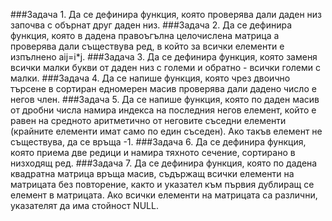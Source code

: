###Задача 1.
Да се дефинира функция, която проверява дали даден низ започва с обърнат друг даден низ.
###Задача 2.
Да се дефинира функция, която в дадена правоъгълна целочислена матрица a проверява дали съществува ред, в който за всички елементи е изпълнено aij=i*j.
###Задача 3.
Да се дефинира функция, която заменя всички малки букви от даден низ с големи и обратно - всички големи с малки.
###Задача 4.
Да се напише функция, която чрез двоично търсене в сортиран едномерен масив проверява дали дадено число е негов член.
###Задача 5.
Да се напише функция, която по даден масив от дробни числа намира индекса на последния негов елемент, който е равен на средното аритметично от неговите съседни елементи (крайните елементи имат само по един съседен). Ако такъв елемент не съществува, да се връща -1.
###Задача 6.
Да се дефинира функция, която приема две редици и намира тяхното сечение, сортирано в низходящ ред.
###Задача 7.
Да се дефинира функция, която по дадена квадратна матрица връща масив, съдържащ всички елементи на матрицата без повторение, както и указател към първия дублиращ се елемент в матрицата. Ако всички елементи на матрицата са различни, указателят да има стойност NULL.
